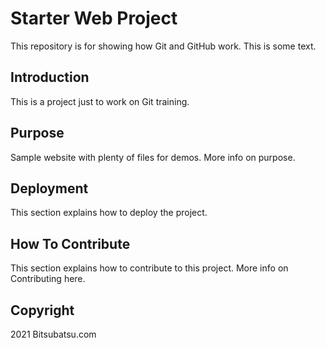 # Starter Web Project
This repository is for showing how Git and GitHub work. This is some text.

## Introduction
This is a project just to work on Git training.

## Purpose
Sample website with plenty of files for demos. More info on purpose.

## Deployment
This section explains how to deploy the project.

## How To Contribute
This section explains how to contribute to this project. More info on Contributing here.

## Copyright
2021 Bitsubatsu.com